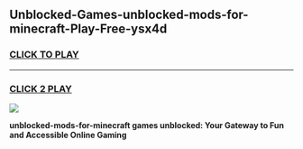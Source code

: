 
## Unblocked-Games-unblocked-mods-for-minecraft-Play-Free-ysx4d
<h3>
<a href="https://premium76.site?title=unblocked-mods-for-minecraft&ref=18A1">CLICK TO PLAY</a></h3>
<hr>

<h3>
<a href="https://premium76.site?title=unblocked-mods-for-minecraft&ref=18A1">CLICK 2 PLAY</a>
  
</h3>

<a href="https://premium76.site?title=unblocked-mods-for-minecraft&ref=18A1"><img src="https://clearcache.store/games.png"></a>


**unblocked-mods-for-minecraft games unblocked: Your Gateway to Fun and Accessible Online Gaming**
